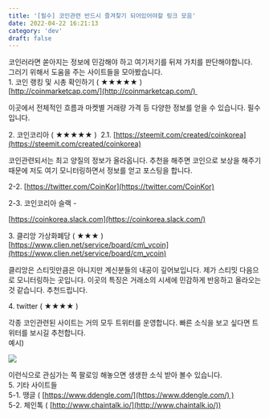 ```yaml
---
title: '[필수] 코인관련 반드시 즐겨찾기 되어있어야할 링크 모음'
date: 2022-04-22 16:21:13
category: 'dev'
draft: false
---
```


코인러라면 쏟아지는 정보에 민감해야 하고 여기저기를 뒤져 가치를 판단해야합니다.   
그러기 위해서 도움을 주는 사이트들을 모아봤습니다.   
1\. 코인 랭킹 및 시총 확인하기 ( ★★★★★ )  
[http://coinmarketcap.com/](http://coinmarketcap.com/) 

  

이곳에서 전체적인 흐름과 마켓별 거래량 가격 등 다양한 정보를 얻을 수 있습니다. 필수입니다.  
  
2\. 코인코리아 ( ★★★★★ )  2.1. [https://steemit.com/created/coinkorea](https://steemit.com/created/coinkorea)

  

코인관련되서는 최고 양질의 정보가 올라옵니다. 추천을 해주면 코인으로 보상을 해주기때문에 저도 여기 모니터링하면서 정보를 얻고 포스팅을 합니다.  
  

2-2. [https://twitter.com/CoinKor](https://twitter.com/CoinKor)

  

2-3. 코인코리아 슬랙 - 

[https://coinkorea.slack.com](https://coinkorea.slack.com/)  

  

3\. 클리앙 가상화폐당 ( ★★★ )  
[https://www.clien.net/service/board/cm\_vcoin](https://www.clien.net/service/board/cm_vcoin)

  

클리앙은 스티밋만큼은 아니지만 계신분들의 내공이 깊어보입니다. 제가 스티밋 다음으로 모니터링하는 곳입니다. 이곳의 특징은 거래소의 시세에 민감하게 반응하고 올라오는것 같습니다. 추천드립니다. 

  

4\. twitter ( ★★★★ )

  
각종 코인관련된 사이트는 거의 모두 트위터를 운영합니다. 빠른 소식을 보고 싶다면 트위터를 보시길 추천합니다.  
예시)

  

![](http://blogfiles.naver.net/MjAxNzA3MDFfMjkg/MDAxNDk4ODY2OTYzODAw.54yeWQXqyvZUxldb1g4Q1A7OD577Fx4mrg5eXZ_Oxvgg.r-G8nCHm31Z-Umd37lrBcYERer73WFljM-uJTZkzBr0g.PNG.nhj7/image.png?type=w1)

  

이런식으로 관심가는 쪽 팔로잉 해놓으면 생생한 소식 받아 볼수 있습니다.   
5\. 기타 사이트들  
5-1. 땡글 ( [https://www.ddengle.com/](https://www.ddengle.com/) )  
5-2. 체인톡 ( [](https://www.ddengle.com/)[http://www.chaintalk.io/](http://www.chaintalk.io/))
